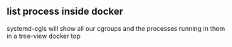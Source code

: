 ## list process inside docker
systemd-cgls will show all our cgroups and the processes running in them in a tree-view
docker top <container id>